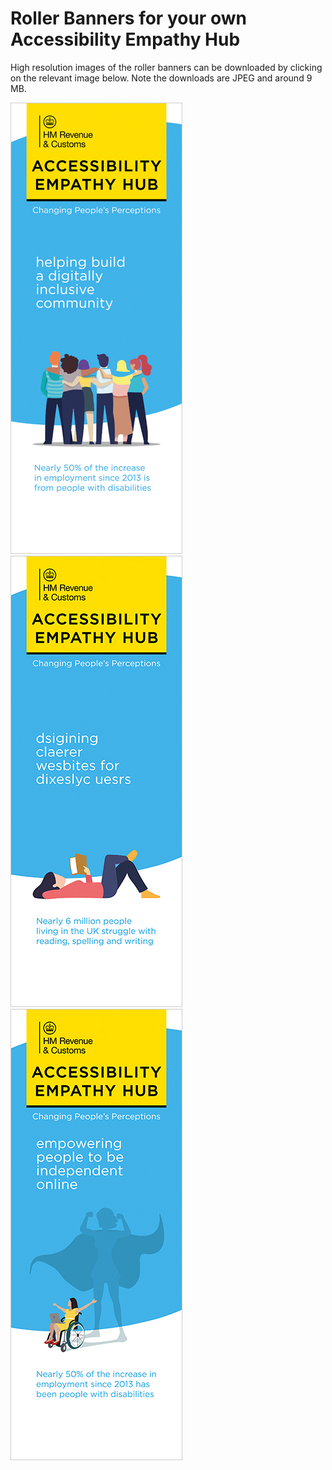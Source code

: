 
# Roller Banners for your own Accessibility Empathy Hub

High resolution images of the roller banners can be downloaded by clicking on the relevant image below. Note the downloads are JPEG and around 9 MB.

[![a HM Revenue &amp; Customs Accessibility Empathy Hub branded roller banner with the text 'helping build a digitally inclusive community. Nearly 50% of the increase of employment since 2013 is from people with disabilities](roller-banner-community.jpg)](HMRC-AccessibilityEmpathyHub-RollerBanner-Community.jpg)
[![a HM Revenue &amp; Customs Accessibility Empathy Hub branded roller banner with the text 'dsigining claerer wesbites for dixeslyc uesrs (designing clearer websites for dyslexic users). Nearly six million people living in the United Kingdom struggle with reading, spelling and writing](roller-banner-dyslexic.jpg)](HMRC-AccessibilityEmpathyHub-RollerBanner-Dyslexic.jpg)
[![a HM Revenue &amp; Customs Accessibility Empathy Hub branded roller banner with the text 'empowering people to be independent online. Nearly fifty percent of the increase in employment since twenty thirteen has come from people with disabilities](roller-banner-empowerment.jpg)](HMRC-AccessibilityEmpathyHub-RollerBanner-Empowerment.jpg)
